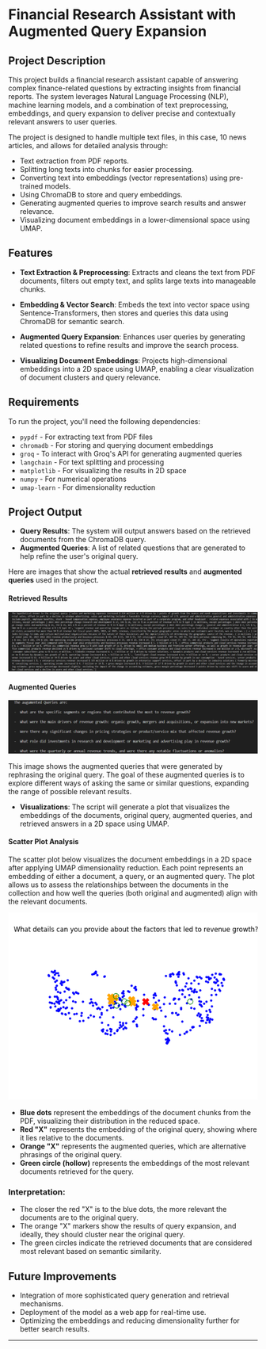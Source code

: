 # Financial Research Assistant with Augmented Query Expansion

## Project Description

This project builds a financial research assistant capable of answering complex finance-related questions by extracting insights from financial reports. The system leverages Natural Language Processing (NLP), machine learning models, and a combination of text preprocessing, embeddings, and query expansion to deliver precise and contextually relevant answers to user queries.

The project is designed to handle multiple text files, in this case, 10 news articles, and allows for detailed analysis through:

- Text extraction from PDF reports.
- Splitting long texts into chunks for easier processing.
- Converting text into embeddings (vector representations) using pre-trained models.
- Using ChromaDB to store and query embeddings.
- Generating augmented queries to improve search results and answer relevance.
- Visualizing document embeddings in a lower-dimensional space using UMAP.

## Features

- **Text Extraction & Preprocessing**: Extracts and cleans the text from PDF documents, filters out empty text, and splits large texts into manageable chunks.
  
- **Embedding & Vector Search**: Embeds the text into vector space using Sentence-Transformers, then stores and queries this data using ChromaDB for semantic search.
  
- **Augmented Query Expansion**: Enhances user queries by generating related questions to refine results and improve the search process.
  
- **Visualizing Document Embeddings**: Projects high-dimensional embeddings into a 2D space using UMAP, enabling a clear visualization of document clusters and query relevance.
  
## Requirements

To run the project, you'll need the following dependencies:

- `pypdf` - For extracting text from PDF files
- `chromadb` - For storing and querying document embeddings
- `groq` - To interact with Groq's API for generating augmented queries
- `langchain` - For text splitting and processing
- `matplotlib` - For visualizing the results in 2D space
- `numpy` - For numerical operations
- `umap-learn` - For dimensionality reduction

## Project Output

- **Query Results**: The system will output answers based on the retrieved documents from the ChromaDB query.
- **Augmented Queries**: A list of related questions that are generated to help refine the user's original query.

Here are images that show the actual **retrieved results** and **augmented queries** used in the project.

#### Retrieved Results
![Retrieved Results](/hypothetical_answer.png)

#### Augmented Queries
![Augmented Queries](/Augumented_queries.png)

This image shows the augmented queries that were generated by rephrasing the original query. The goal of these augmented queries is to explore different ways of asking the same or similar questions, expanding the range of possible relevant results.

- **Visualizations**: The script will generate a plot that visualizes the embeddings of the documents, original query, augmented queries, and retrieved answers in a 2D space using UMAP.

#### Scatter Plot Analysis

The scatter plot below visualizes the document embeddings in a 2D space after applying UMAP dimensionality reduction. Each point represents an embedding of either a document, a query, or an augmented query. The plot allows us to assess the relationships between the documents in the collection and how well the queries (both original and augmented) align with the relevant documents.

![alt text](/Figure_1.png)

- **Blue dots** represent the embeddings of the document chunks from the PDF, visualizing their distribution in the reduced space.
- **Red "X"** represents the embedding of the original query, showing where it lies relative to the documents.
- **Orange "X"** represents the augmented queries, which are alternative phrasings of the original query.
- **Green circle (hollow)** represents the embeddings of the most relevant documents retrieved for the query.

### Interpretation:
- The closer the red "X" is to the blue dots, the more relevant the documents are to the original query.
- The orange "X" markers show the results of query expansion, and ideally, they should cluster near the original query.
- The green circles indicate the retrieved documents that are considered most relevant based on semantic similarity.

## Future Improvements

- Integration of more sophisticated query generation and retrieval mechanisms.
- Deployment of the model as a web app for real-time use.
- Optimizing the embeddings and reducing dimensionality further for better search results.

---
